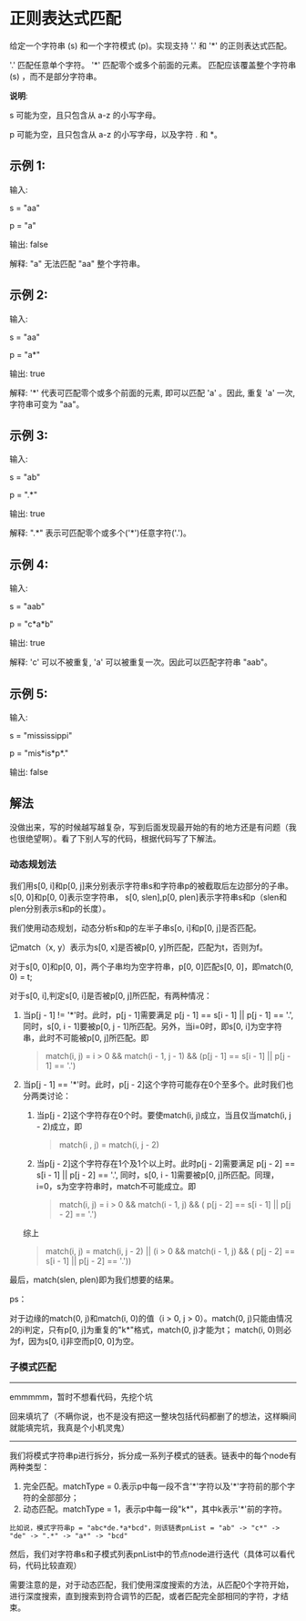 # 正则表达式匹配

给定一个字符串 (s) 和一个字符模式 (p)。实现支持 '.' 和 '*' 的正则表达式匹配。

'.' 匹配任意单个字符。
'*' 匹配零个或多个前面的元素。
匹配应该覆盖整个字符串 (s) ，而不是部分字符串。

**说明**:

s 可能为空，且只包含从 a-z 的小写字母。

p 可能为空，且只包含从 a-z 的小写字母，以及字符 . 和 *。
## 示例 1:

输入:

s = "aa"

p = "a"

输出: false

解释: "a" 无法匹配 "aa" 整个字符串。
## 示例 2:

输入:

s = "aa"

p = "a*"

输出: true

解释: '*' 代表可匹配零个或多个前面的元素, 即可以匹配 'a' 。因此, 重复 'a' 一次, 字符串可变为 "aa"。
## 示例 3:

输入:

s = "ab"

p = ".*"

输出: true

解释: ".\*" 表示可匹配零个或多个('\*')任意字符('.')。
## 示例 4:

输入:

s = "aab"

p = "c\*a\*b"

输出: true

解释: 'c' 可以不被重复, 'a' 可以被重复一次。因此可以匹配字符串 "aab"。
## 示例 5:

输入:

s = "mississippi"

p = "mis\*is\*p\*."

输出: false

## 解法
没做出来，写的时候越写越复杂，写到后面发现最开始的有的地方还是有问题（我也很绝望啊）。看了下别人写的代码，根据代码写了下解法。
### 动态规划法
我们用s[0, i]和p[0, j]来分别表示字符串s和字符串p的被截取后左边部分的子串。s[0, 0]和p[0, 0]表示空字符串，
s[0, slen],p[0, plen]表示字符串s和p（slen和plen分别表示s和p的长度）。

我们使用动态规划，动态分析s和p的左半子串s[o, i]和p[0, j]是否匹配。

记match（x, y）表示为s[0, x]是否被p[0, y]所匹配，匹配为t，否则为f。

对于s[0, 0]和p[0, 0]，两个子串均为空字符串，p[0, 0]匹配s[0, 0]，即match(0, 0) = t;

对于s[0, i],判定s[0, i]是否被p[0, j]所匹配，有两种情况：
1. 当p[j - 1] != '*'时。此时，p[j - 1]需要满足 p[j - 1] == s[i - 1] || p[j - 1] ==  '.',
同时，s[0, i - 1]要被p[0, j - 1]所匹配。另外，当i=0时，即s[0, i]为空字符串，此时不可能被p[0, j]所匹配。即
   > match(i, j) = i > 0 && match(i - 1, j - 1) && (p[j - 1] == s[i - 1] || p[j - 1] ==  '.')
2. 当p[j - 1] == '*'时。此时，p[j - 2]这个字符可能存在0个至多个。此时我们也分两类讨论：
   1. 当p[j - 2]这个字符存在0个时。要使match(i, j)成立，当且仅当match(i, j - 2)成立，即
      > match(i , j) = match(i, j - 2)
   2. 当p[j - 2]这个字符存在1个及1个以上时。此时p[j - 2]需要满足 p[j - 2] == s[i - 1] || p[j - 2] == '.',
   同时，s[0, i - 1]需要被p[0, j]所匹配。同理，i=0，s为空字符串时，match不可能成立。即
      > match(i, j) = i > 0 && match(i - 1, j) && ( p[j - 2] == s[i - 1] || p[j - 2] == '.')

   综上
   > match(i, j) = match(i, j - 2) || (i > 0 && match(i - 1, j) && ( p[j - 2] == s[i - 1] || p[j - 2] == '.'))

最后，match(slen, plen)即为我们想要的结果。

ps：

对于边缘的match(0, j)和match(i, 0)的值（i > 0, j > 0）。match(0, j)只能由情况2的i判定，只有p[0, j]为重复的"k*"格式，match(0, j)才能为t；
match(i, 0)则必为f，因为s[0, i]非空而p[0, 0]为空。

### 子模式匹配
----
emmmmm，暂时不想看代码，先挖个坑

回来填坑了（不瞒你说，也不是没有把这一整块包括代码都删了的想法，这样瞬间就能填完坑，我真是个小机灵鬼）

-----
我们将模式字符串p进行拆分，拆分成一系列子模式的链表。链表中的每个node有两种类型：
1. 完全匹配。matchType = 0.表示p中每一段不含'\*'字符以及'\*'字符前的那个字符的全部部分；
2. 动态匹配。matchType = 1，表示p中每一段"k\*"，其中k表示'\*'前的字符。
```
比如说，模式字符串p = "abc*de.*a*bcd"，则该链表pnList = "ab" -> "c*" -> "de" -> ".*" -> "a*" -> "bcd"
```
然后，我们对字符串s和子模式列表pnList中的节点node进行迭代（具体可以看代码，代码比较直观）

需要注意的是，对于动态匹配，我们使用深度搜索的方法，从匹配0个字符开始，进行深度搜索，直到搜索到符合调节的匹配，或者匹配完全部相同的字符，才结束。
